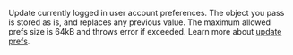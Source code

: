 Update currently logged in user account preferences. The object you pass is stored as is, and replaces any previous value. The maximum allowed prefs size is 64kB and throws error if exceeded.
Learn more about [update prefs](/docs/client/account#accountUpdatePrefs).